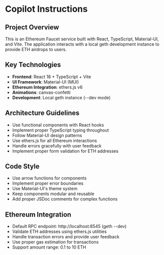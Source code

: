 # Copilot Instructions

<!-- Use this file to provide workspace-specific custom instructions to Copilot. For more details, visit https://code.visualstudio.com/docs/copilot/copilot-customization#_use-a-githubcopilotinstructionsmd-file -->

## Project Overview
This is an Ethereum Faucet service built with React, TypeScript, Material-UI, and Vite. The application interacts with a local geth development instance to provide ETH airdrops to users.

## Key Technologies
- **Frontend**: React 18 + TypeScript + Vite
- **UI Framework**: Material-UI (MUI)
- **Ethereum Integration**: ethers.js v6
- **Animations**: canvas-confetti
- **Development**: Local geth instance (--dev mode)

## Architecture Guidelines
- Use functional components with React hooks
- Implement proper TypeScript typing throughout
- Follow Material-UI design patterns
- Use ethers.js for all Ethereum interactions
- Handle errors gracefully with user feedback
- Implement proper form validation for ETH addresses

## Code Style
- Use arrow functions for components
- Implement proper error boundaries
- Use Material-UI's theme system
- Keep components modular and reusable
- Add proper JSDoc comments for complex functions

## Ethereum Integration
- Default RPC endpoint: http://localhost:8545 (geth --dev)
- Validate ETH addresses using ethers.js utilities
- Handle transaction errors and provide user feedback
- Use proper gas estimation for transactions
- Support amount range: 0.1 to 10 ETH
